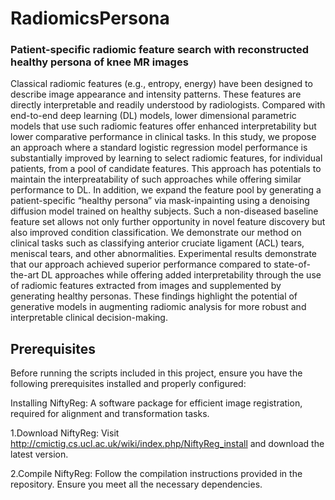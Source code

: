 # RadiomicsPersona

### Patient-specific radiomic feature search with reconstructed healthy persona of knee MR images

Classical radiomic features (e.g., entropy, energy) have been designed to describe image appearance and intensity patterns. These features are directly interpretable and readily understood by radiologists. Compared with end-to-end deep learning (DL) models, lower dimensional parametric models that use such radiomic features offer enhanced interpretability but lower comparative performance in clinical tasks. In this study, we propose an approach where a standard logistic regression model performance is substantially improved by learning to select radiomic features, for individual patients, from a pool of candidate features. This approach has potentials to maintain the interpreatability of such approaches while offering similar performance to DL. In addition, we expand the feature pool by generating a patient-specific “healthy persona” via mask-inpainting using a denoising diffusion model trained on healthy subjects. Such a non-diseased baseline feature set allows not only further opportunity in novel feature discovery but also improved condition classification.
We demonstrate our method on clinical tasks such as classifying anterior cruciate ligament (ACL) tears, meniscal tears, and other abnormalities. Experimental results demonstrate that our approach achieved superior performance compared to state-of-the-art DL approaches while offering added interpretability through the use of radiomic features extracted from images and supplemented by generating healthy personas. These findings highlight the potential of generative models in augmenting radiomic analysis for more robust and interpretable clinical decision-making. 

## **Prerequisites**
Before running the scripts included in this project, ensure you have the following prerequisites installed and properly configured:

Installing NiftyReg: A software package for efficient image registration, required for alignment and transformation tasks.

1.Download NiftyReg: Visit http://cmictig.cs.ucl.ac.uk/wiki/index.php/NiftyReg_install and download the latest version.

2.Compile NiftyReg: Follow the compilation instructions provided in the repository. Ensure you meet all the necessary dependencies.
